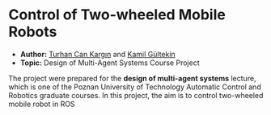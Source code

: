 # Control of Two-wheeled Mobile Robots
* **Author:** [Turhan Can Kargın](https://github.com/turhancan97) and [Kamil Gültekin](https://github.com/kamilgultekin)
* **Topic:** Design of Multi-Agent Systems Course Project


The project were prepared for the **design of multi-agent systems** lecture, which is one of the Poznan University of Technology Automatic Control and Robotics graduate courses. In this project, the aim is to control two-wheeled mobile robot in ROS

